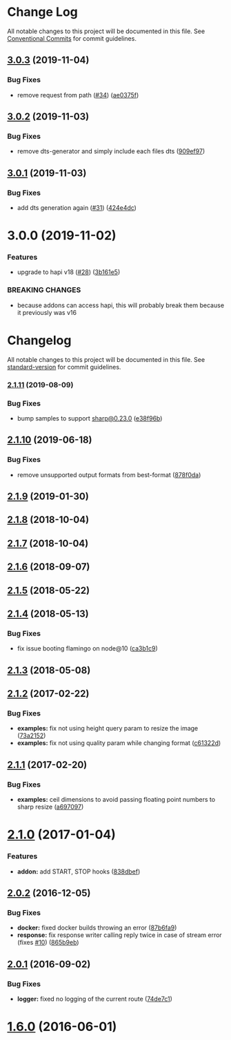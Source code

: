 # Change Log

All notable changes to this project will be documented in this file.
See [Conventional Commits](https://conventionalcommits.org) for commit guidelines.

## [3.0.3](https://github.com/piobyte/flamingo/compare/flamingo@3.0.2...flamingo@3.0.3) (2019-11-04)


### Bug Fixes

* remove request from path ([#34](https://github.com/piobyte/flamingo/issues/34)) ([ae0375f](https://github.com/piobyte/flamingo/commit/ae0375f))





## [3.0.2](https://github.com/piobyte/flamingo/compare/flamingo@3.0.1...flamingo@3.0.2) (2019-11-03)


### Bug Fixes

* remove dts-generator and simply include each files dts ([909ef97](https://github.com/piobyte/flamingo/commit/909ef97))





## [3.0.1](https://github.com/piobyte/flamingo/compare/flamingo@3.0.0...flamingo@3.0.1) (2019-11-03)


### Bug Fixes

* add dts generation again ([#31](https://github.com/piobyte/flamingo/issues/31)) ([424e4dc](https://github.com/piobyte/flamingo/commit/424e4dc))





# 3.0.0 (2019-11-02)


### Features

* upgrade to hapi v18 ([#28](https://github.com/piobyte/flamingo/issues/28)) ([3b161e5](https://github.com/piobyte/flamingo/commit/3b161e5))


### BREAKING CHANGES

* because addons can access hapi, this will probably
break them because it previously was v16





# Changelog

All notable changes to this project will be documented in this file. See [standard-version](https://github.com/conventional-changelog/standard-version) for commit guidelines.

### [2.1.11](https://github.com/piobyte/flamingo/compare/v2.1.10...v2.1.11) (2019-08-09)


### Bug Fixes

* bump samples to support sharp@0.23.0 ([e38f96b](https://github.com/piobyte/flamingo/commit/e38f96b))



<a name="2.1.10"></a>
## [2.1.10](https://github.com/piobyte/flamingo/compare/v2.1.9...v2.1.10) (2019-06-18)


### Bug Fixes

* remove unsupported output formats from best-format ([878f0da](https://github.com/piobyte/flamingo/commit/878f0da))



<a name="2.1.9"></a>
## [2.1.9](https://github.com/piobyte/flamingo/compare/v2.1.8...v2.1.9) (2019-01-30)



<a name="2.1.8"></a>
## [2.1.8](https://github.com/piobyte/flamingo/compare/v2.1.7...v2.1.8) (2018-10-04)



<a name="2.1.7"></a>
## [2.1.7](https://github.com/piobyte/flamingo/compare/v2.1.6...v2.1.7) (2018-10-04)



<a name="2.1.6"></a>
## [2.1.6](https://github.com/piobyte/flamingo/compare/v2.1.5...v2.1.6) (2018-09-07)



<a name="2.1.5"></a>
## [2.1.5](https://github.com/piobyte/flamingo/compare/v2.1.4...v2.1.5) (2018-05-22)



<a name="2.1.4"></a>
## [2.1.4](https://github.com/piobyte/flamingo/compare/v2.1.3...v2.1.4) (2018-05-13)


### Bug Fixes

* fix issue booting flamingo on node@10 ([ca3b1c9](https://github.com/piobyte/flamingo/commit/ca3b1c9))



<a name="2.1.3"></a>
## [2.1.3](https://github.com/piobyte/flamingo/compare/v2.1.2...v2.1.3) (2018-05-08)



<a name="2.1.2"></a>
## [2.1.2](https://github.com/piobyte/flamingo/compare/v2.1.1...v2.1.2) (2017-02-22)


### Bug Fixes

* **examples:** fix not using height query param to resize the image ([73a2152](https://github.com/piobyte/flamingo/commit/73a2152))
* **examples:** fix not using quality param while changing format ([c61322d](https://github.com/piobyte/flamingo/commit/c61322d))



<a name="2.1.1"></a>
## [2.1.1](https://github.com/piobyte/flamingo/compare/v2.1.0...v2.1.1) (2017-02-20)


### Bug Fixes

* **examples:** ceil dimensions to avoid passing floating point numbers to sharp resize ([a697097](https://github.com/piobyte/flamingo/commit/a697097))



<a name="2.1.0"></a>
# [2.1.0](https://github.com/piobyte/flamingo/compare/v2.0.2...v2.1.0) (2017-01-04)


### Features

* **addon:** add START, STOP hooks ([838dbef](https://github.com/piobyte/flamingo/commit/838dbef))



<a name="2.0.2"></a>
## [2.0.2](https://github.com/piobyte/flamingo/compare/v2.0.1...v2.0.2) (2016-12-05)


### Bug Fixes

* **docker:** fixed docker builds throwing an error ([87b6fa9](https://github.com/piobyte/flamingo/commit/87b6fa9))
* **response:** fix response writer calling reply twice in case of stream error (fixes [#10](https://github.com/piobyte/flamingo/issues/10)) ([865b9eb](https://github.com/piobyte/flamingo/commit/865b9eb))



<a name="2.0.1"></a>
## [2.0.1](https://github.com/piobyte/flamingo/compare/v2.0.0...v2.0.1) (2016-09-02)


### Bug Fixes

* **logger:** fixed no logging of the current route ([74de7c1](https://github.com/piobyte/flamingo/commit/74de7c1))



<a name="1.6.0"></a>
# [1.6.0](https://github.com/piobyte/flamingo/compare/v1.5.0...v1.6.0) (2016-06-01)
